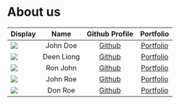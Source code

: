 # About us

Display |    Name    | Github Profile | Portfolio 
--------|:----------:|:--------------:|:---------:
![](https://via.placeholder.com/100.png?text=Photo) |  John Doe  | [Github](https://github.com/) | [Portfolio](docs/team/johndoe.md)
![](https://via.placeholder.com/100.png?text=Photo) | Deen Liong | [Github](https://github.com/) | [Portfolio](docs/team/johndoe.md)
![](https://via.placeholder.com/100.png?text=Photo) |  Ron John  | [Github](https://github.com/) | [Portfolio](docs/team/johndoe.md)
![](https://via.placeholder.com/100.png?text=Photo) |  John Roe  | [Github](https://github.com/) | [Portfolio](docs/team/johndoe.md)
![](https://via.placeholder.com/100.png?text=Photo) |  Don Roe   | [Github](https://github.com/) | [Portfolio](docs/team/johndoe.md)
